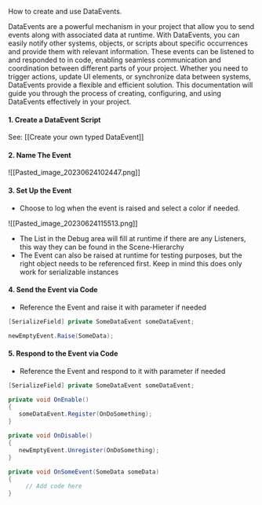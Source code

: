How to create and use DataEvents.

DataEvents are a powerful mechanism in your project that allow you to send events along with associated data at runtime. With DataEvents, you can easily notify other systems, objects, or scripts about specific occurrences and provide them with relevant information. These events can be listened to and responded to in code, enabling seamless communication and coordination between different parts of your project. Whether you need to trigger actions, update UI elements, or synchronize data between systems, DataEvents provide a flexible and efficient solution. This documentation will guide you through the process of creating, configuring, and using DataEvents effectively in your project.

#### 1. Create a DataEvent Script

See: [[Create your own typed DataEvent]]

#### 2. Name The Event

![[Pasted_image_20230624102447.png]]

#### 3. Set Up the Event

-  Choose to log when the event is raised and select a color if needed.

![[Pasted_image_20230624115513.png]]

-  The List in the Debug area will fill at runtime if there are any Listeners, this way they can be found in the Scene-Hierarchy
-  The Event can also be raised at runtime for testing purposes, but the right object needs to be referenced first. Keep in mind this does only work for serializable instances

#### 4. Send the Event via Code

-  Reference the Event and raise it with parameter if needed

```csharp
[SerializeField] private SomeDataEvent someDataEvent;

newEmptyEvent.Raise(SomeData);
```

#### 5. Respond to the Event via Code

-  Reference the Event and respond to it with parameter if needed

```csharp
[SerializeField] private SomeDataEvent someDataEvent;

private void OnEnable()
{
   someDataEvent.Register(OnDoSomething);
}

private void OnDisable()
{
   newEmptyEvent.Unregister(OnDoSomething);
}

private void OnSomeEvent(SomeData someData)
{
     // Add code here
}
```

